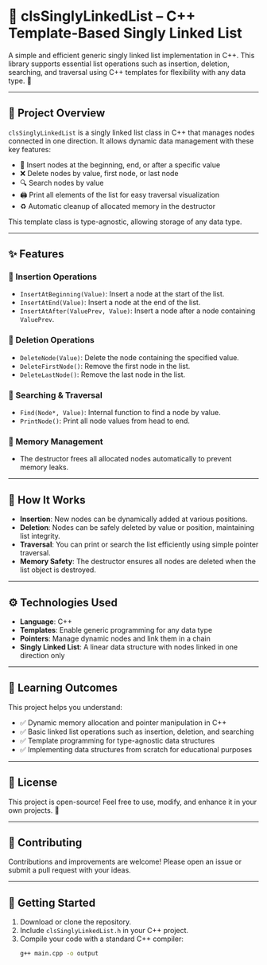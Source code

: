 # 📌 clsSinglyLinkedList – C++ Template-Based Singly Linked List

A simple and efficient generic singly linked list implementation in C++. This library supports essential list operations such as insertion, deletion, searching, and traversal using C++ templates for flexibility with any data type. 🚀

---

## 🌟 Project Overview

`clsSinglyLinkedList` is a singly linked list class in C++ that manages nodes connected in one direction. It allows dynamic data management with these key features:

- 🔄 Insert nodes at the beginning, end, or after a specific value  
- ❌ Delete nodes by value, first node, or last node  
- 🔍 Search nodes by value  
- 🖨️ Print all elements of the list for easy traversal visualization  
- ♻️ Automatic cleanup of allocated memory in the destructor  

This template class is type-agnostic, allowing storage of any data type.

---

## ✨ Features

### 🔹 Insertion Operations
- `InsertAtBeginning(Value)`: Insert a node at the start of the list.  
- `InsertAtEnd(Value)`: Insert a node at the end of the list.  
- `InsertAtAfter(ValuePrev, Value)`: Insert a node after a node containing `ValuePrev`.  

### 🔹 Deletion Operations
- `DeleteNode(Value)`: Delete the node containing the specified value.  
- `DeleteFirstNode()`: Remove the first node in the list.  
- `DeleteLastNode()`: Remove the last node in the list.  

### 🔹 Searching & Traversal
- `Find(Node*, Value)`: Internal function to find a node by value.  
- `PrintNode()`: Print all node values from head to end.  

### 🔹 Memory Management
- The destructor frees all allocated nodes automatically to prevent memory leaks.

---

## 🚀 How It Works

- **Insertion**: New nodes can be dynamically added at various positions.  
- **Deletion**: Nodes can be safely deleted by value or position, maintaining list integrity.  
- **Traversal**: You can print or search the list efficiently using simple pointer traversal.  
- **Memory Safety**: The destructor ensures all nodes are deleted when the list object is destroyed.

---

## ⚙️ Technologies Used

- **Language**: C++  
- **Templates**: Enable generic programming for any data type  
- **Pointers**: Manage dynamic nodes and link them in a chain  
- **Singly Linked List**: A linear data structure with nodes linked in one direction only

---

## 🎯 Learning Outcomes

This project helps you understand:

- ✅ Dynamic memory allocation and pointer manipulation in C++  
- ✅ Basic linked list operations such as insertion, deletion, and searching  
- ✅ Template programming for type-agnostic data structures  
- ✅ Implementing data structures from scratch for educational purposes

---

## 📜 License

This project is open-source! Feel free to use, modify, and enhance it in your own projects. 🚀

---

## 🤝 Contributing

Contributions and improvements are welcome! Please open an issue or submit a pull request with your ideas.

---

## 🏁 Getting Started

1. Download or clone the repository.  
2. Include `clsSinglyLinkedList.h` in your C++ project.  
3. Compile your code with a standard C++ compiler:  
   ```bash
   g++ main.cpp -o output
